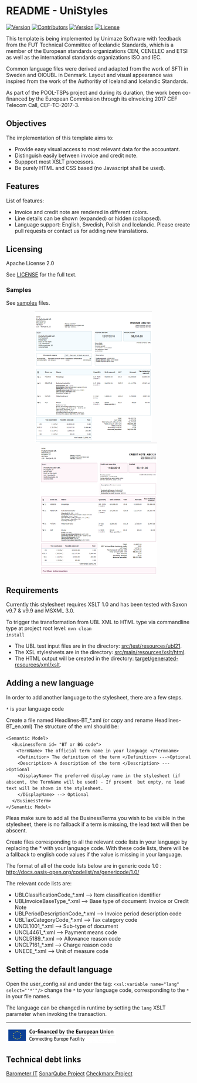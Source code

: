 # README - UniStyles

[![Version](https://img.shields.io/github/issues/unimaze/unimaze-peppol-stylesheets.svg)](https://github.com/unimaze/unimaze-peppol-stylesheets/issues)
[![Contributors](https://img.shields.io/github/contributors/unimaze/unimaze-peppol-stylesheets.svg)](https://github.com/unimaze/unimaze-peppol-stylesheets/graphs/contributors)
[![Version](https://img.shields.io/github/release/unimaze/unimaze-peppol-stylesheets.svg)](https://github.com/unimaze/unimaze-peppol-stylesheets/releases)
[![License](https://img.shields.io/badge/license-Apache%20v2.0-brightgreen.svg)](LICENSE.txt)
 
This template is being implemented by Unimaze Software with feedback from the FUT Technical Committee of Icelandic Standards, which 
is a member of the European standards organizations CEN, CENELEC and ETSI as well as the international standards organizations ISO and IEC.

Common language files were derived and adapted from the work of SFTI in Sweden and OIOUBL in Denmark. Layout and visual appearance was inspired from the work of the  Authoritiy of Iceland and Icelandic Standards.

As part of the POOL-TSPs project and during its duration, the work been co-financed by the European Commission through its eInvoicing 2017 CEF Telecom Call, CEF-TC-2017-3.

## Objectives
The implementation of this template aims to:
- Provide easy visual access to most relevant data for the accountant.
- Distinguish easily between invoice and credit note.
- Suppport most XSLT processors.
- Be purely HTML and CSS based (no Javascript shall be used).

## Features
List of features:
- Invoice and credit note are rendered in different colors.
- Line details can be shown (expanded) or hidden (collapsed).
- Language support: English, Swedish, Polish and Icelandic. Please create pull requests or contact us for adding new translations.

## Licensing
Apache License 2.0

See [LICENSE](LICENSE.txt) for the full text.

### Samples
See [samples](docs/samples) files.

<p align="center">
  <img src="docs/samples/biling-3/images/bisenubl-invoice-complete_en.png" width="320" />
  <span>&#160;&#160;&#160;&#160;&#160;&#160;</span>
  <img src="docs/samples/biling-3/images/bisenubl-creditnote-complete_en.png" width="320" />
<p>

## Requirements
Currently this stylesheet requires XSLT 1.0 and has been tested with Saxon v9.7 & v9.9 and MSXML 3.0.

To trigger the transformation from UBL XML to HTML type via commandline type at project root level:
<code>mvn clean install</code>

* The UBL test input files are in the directory: [src/test/resources/ubl21](src/test/resources/ubl21).
* The XSL stylesheets are in the directory: [src/main/resources/xslt/html](src/main/resources/xslt/html).
* The HTML output will be created in the directory: [target/generated-resources/xml/xslt](target/generated-resources/xml/xslt).

## Adding a new language
In order to add another language to the stylesheet, there are a few steps.

`*` is your language code

Create a file named Headlines-BT_&ast;.xml (or copy and rename Headlines-BT_en.xml)
The structure of the xml should be:

`<Semantic Model>`<br/>
	&nbsp; &nbsp; `<BusinessTerm id= "BT or BG code">`<br/>
		&nbsp; &nbsp; &nbsp;&nbsp;  `<TermName> The official term name in your language </Termname>`<br/>
		&nbsp; &nbsp; &nbsp; &nbsp; `<Definition> The definition of the term </Definition> --->Optional`<br/>
		&nbsp; &nbsp; &nbsp; &nbsp; `<Description> A description of the term </Description> --->Optional`<br/>
		&nbsp; &nbsp; &nbsp; &nbsp; `<DisplayName> The preferred display name in the stylesheet (if abscent, the TermName will be used) - If present 
		but empty, no lead text will be shown in the stylesheet.` <br/>
	&nbsp; &nbsp; &nbsp; &nbsp; `</DisplayName> --> Optional`<br/>
	&nbsp; &nbsp; `</BusinessTerm>`<br/>
`</Semantic Model>`<br/>

Pleas make sure to add all the BusinessTerms you wish to be visible in the stylesheet, there is no fallback if a term is missing, the lead text will then be abscent.

Create files corresponding to all the relevant code lists in your language by replacing the * with your language code. 
With these code lists, there will be a fallback to english code values if the value is missing in your language.

The format of all of the code lists below are in generic code 1.0 : http://docs.oasis-open.org/codelist/ns/genericode/1.0/

The relevant code lists are:

* UBLClassificationCode_&ast;.xml --> Item classification identifier
* UBLInvoiceBaseType_&ast;.xml --> Base type of document: Invoice or Credit Note
* UBLPeriodDescriptionCode_&ast;.xml --> Invoice period description code
* UBLTaxCategoryCode_&ast;.xml --> Tax category code
* UNCL1001_&ast;.xml --> Sub-type of document
* UNCL4461_&ast;.xml --> Payment means code
* UNCL5189_&ast;.xml --> Allowance reason code
* UNCL7161_&ast;.xml --> Charge reason code
* UNECE_&ast;.xml --> Unit of measure code

## Setting the default language
Open the user_config.xsl and under the tag: `<xsl:variable name="lang" select="'*'"/>` change the `*` to your language code, corresponding to the `*` in your file names.

The language can be changed in runtime by setting the `lang` XSLT parameter when invoking the transaction.


---

![CEF - Connecting Europe Facility](docs/en_cef_300x42.png)

## Technical debt links

[Barometer IT](https://wolterskluwer.barometerit.com/b/system/041800002496)
[SonarQube Project](https://sonarqube.cloud-dev.wolterskluwer.eu/dashboard?id=clearfacts%3Aunimaze-peppol-stylesheets)
[Checkmarx Project](https://test4tools.cchaxcess.com/CxWebClient/ProjectStateSummary.aspx?projectid=17869)